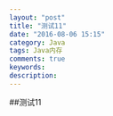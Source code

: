 ```yaml
---
layout: "post"
title: "测试11"
date: "2016-08-06 15:15"
category: Java
tags: Java内存
comments: true
keywords:
description:
---
```


##测试11
